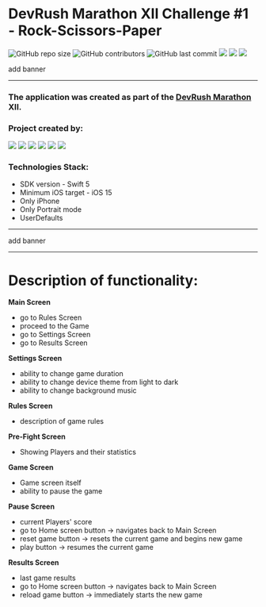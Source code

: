 # DevRush Marathon XII Challenge #1 - Rock-Scissors-Paper
![GitHub repo size](https://img.shields.io/github/repo-size/Qewhouse/EpicRPS)  ![GitHub contributors](https://img.shields.io/github/contributors/Qewhouse/EpicRPS)   ![GitHub last commit](https://img.shields.io/github/last-commit/Qewhouse/EpicRPS) ![][ios] ![][swift] ![][uikit]


add banner

---

### The application was created as part of the <a href="https://t.me/devrush_community/13663">DevRush Marathon</a> XII.

### Project created by:
<p align="left"> 
<a href="https://github.com/Qewhouse">
<img src="https://img.shields.io/badge/Qewhouse (TeamLead)-blue"/></a>
<a href="https://github.com/STASART">
<img src="https://img.shields.io/badge/STASART-red"/></a>
<a href="https://github.com/nurishok">
<img src="https://img.shields.io/badge/nurishok-green"/></a>
<a href="https://github.com/ValentinaPopovaA">
<img src="https://img.shields.io/badge/ValentinaPopovaA-cyan"/></a>
<a href="https://github.com/MaksimIsAvailable">
<img src="https://img.shields.io/badge/MaksimIsAvailable-yellow"/></a>
<a href="https://github.com/Otarkush">
<img src="https://img.shields.io/badge/Otarkush-purple"/></a>

</p>

### Technologies Stack:
* SDK version - Swift 5
* Minimum iOS target - iOS 15
* Only iPhone
* Only Portrait mode
* UserDefaults

---
add banner

---
# Description of functionality:
**Main Screen**
* go to Rules Screen
* proceed to the Game
* go to Settings Screen
* go to Results Screen

**Settings Screen**
* ability to change game duration
* ability to change device theme from light to dark
* ability to change background music

**Rules Screen**
* description of game rules

**Pre-Fight Screen**
* Showing Players and their statistics

**Game Screen**
* Game screen itself
* ability to pause the game

**Pause Screen**
* current Players' score
* go to Home screen button -> navigates back to Main Screen
* reset game button -> resets the current game and begins new game
* play button -> resumes the current game

**Results Screen**
* last game results
* go to Home screen button -> navigates back to Main Screen
* reload game button -> immediately starts the new game

[ios]: https://img.shields.io/badge/iOS-15.0-critical
[swift]: https://img.shields.io/badge/-Swift-9cf
[uikit]: https://img.shields.io/badge/-UIKit-blue
